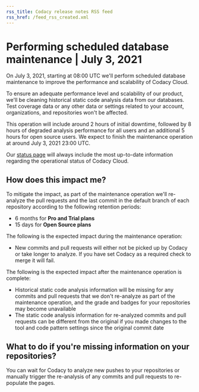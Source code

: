 ```yaml
---
rss_title: Codacy release notes RSS feed
rss_href: /feed_rss_created.xml
---
```


# Performing scheduled database maintenance | July 3, 2021

On July 3, 2021, starting at 08:00 UTC we'll perform scheduled database maintenance to improve the performance and scalability of Codacy Cloud.

To ensure an adequate performance level and scalability of our product, we'll be cleaning historical static code analysis data from our databases. Test coverage data or any other data or settings related to your account, organizations, and repositories won't be affected.

This operation will include around 2 hours of initial downtime, followed by 8 hours of degraded analysis performance for all users and an additional 5 hours for open source users. We expect to finish the maintenance operation at around July 3, 2021 23:00 UTC.

Our [status page](https://status.codacy.com/) will always include the most up-to-date information regarding the operational status of Codacy Cloud.

## How does this impact me?

To mitigate the impact, as part of the maintenance operation we'll re-analyze the pull requests and the last commit in the default branch of each repository according to the following retention periods:

-   6 months for **Pro and Trial plans**
-   15 days for **Open Source plans**

The following is the expected impact during the maintenance operation:

-   New commits and pull requests will either not be picked up by Codacy or take longer to analyze. If you have set Codacy as a required check to merge it will fail.

The following is the expected impact after the maintenance operation is complete:

-   Historical static code analysis information will be missing for any commits and pull requests that we don't re-analyze as part of the maintenance operation, and the grade and badges for your repositories may become unavailable
-   The static code analysis information for re-analyzed commits and pull requests can be different from the original if you made changes to the tool and code pattern settings since the original commit date

## What to do if you're missing information on your repositories?

You can wait for Codacy to analyze new pushes to your repositories or manually trigger the re-analysis of any commits and pull requests to re-populate the pages.
